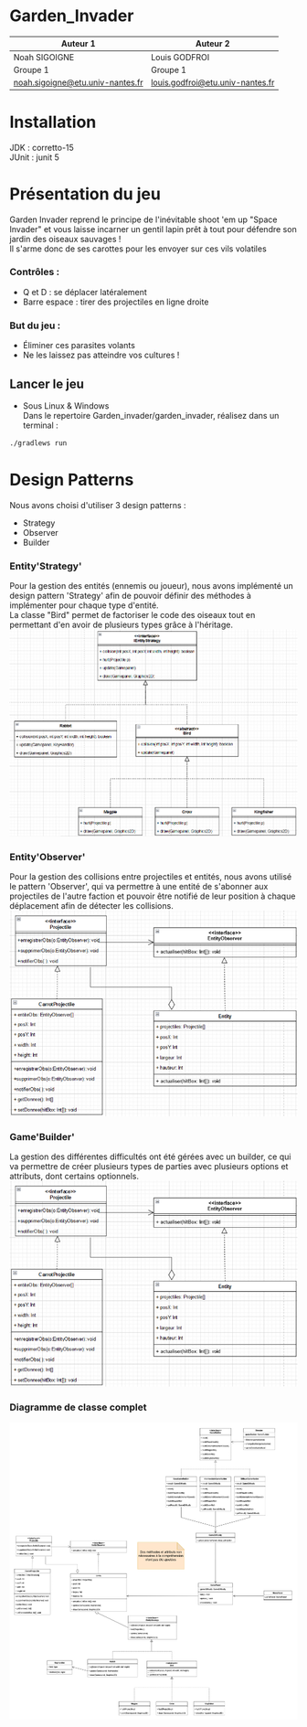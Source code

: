 # Garden_Invader

| Auteur 1                         | Auteur 2                          |
|----------------------------------|-----------------------------------|
| Noah SIGOIGNE                    | Louis GODFROI                     |
| Groupe 1                         | Groupe 1                          |
| noah.sigoigne@etu.univ-nantes.fr | louis.godfroi@etu.univ-nantes.fr  |


# Installation
JDK : corretto-15<br>
JUnit : junit 5

# Présentation du jeu
Garden Invader reprend le principe de l'inévitable shoot 'em up "Space Invader" et vous laisse incarner un gentil lapin prêt à tout pour défendre son jardin des oiseaux sauvages ! <br>
Il s'arme donc de ses carottes pour les envoyer sur ces vils volatiles

### Contrôles :
- Q et D : se déplacer latéralement
- Barre espace : tirer des projectiles en ligne droite

### But du jeu :
- Éliminer ces parasites volants <br>
- Ne les laissez pas atteindre vos cultures !

## Lancer le jeu
- Sous Linux & Windows <br>
Dans le repertoire Garden_invader/garden_invader, réalisez dans un terminal : 
```bash
./gradlews run
```

# Design Patterns
Nous avons choisi d'utiliser 3 design patterns : 
- Strategy
- Observer
- Builder

### Entity'Strategy'
Pour la gestion des entités (ennemis ou joueur), nous avons implémenté un design pattern 'Strategy' afin de pouvoir définir des méthodes à implémenter pour chaque type d'entité.<br>
La classe "Bird" permet de factoriser le code des oiseaux tout en permettant d'en avoir de plusieurs types grâce à l'héritage.<br>
![Image](Design%20Patterns/EntityStrategy.png)<br>

### Entity'Observer'
Pour la gestion des collisions entre projectiles et entités, nous avons utilisé le pattern 'Observer', qui va permettre à une entité de s'abonner aux projectiles de l'autre faction et pouvoir être notifié de leur position à chaque déplacement afin de détecter les collisions.<br>
![Image](Design%20Patterns/EntityObserver.png)<br>

### Game'Builder'
La gestion des différentes difficultés ont été gérées avec un builder, ce qui va permettre de créer plusieurs types de parties avec plusieurs options et attributs, dont certains optionnels.<br>
![Image](Design%20Patterns/EntityObserver.png)<br>

### Diagramme de classe complet
![Image](Design%20Patterns/Design_patterns.png)
